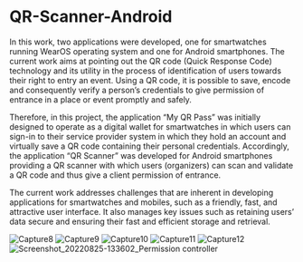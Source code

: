 # QR-Scanner-Android

In this work, two applications were developed, one for smartwatches running WearOS operating system and one for Android smartphones. The current work aims at pointing out the QR code (Quick Response Code) technology and its utility in the process of identification of users towards their right to entry an event. Using a QR code, it is possible to save, encode and consequently verify a person’s credentials to give permission of entrance in a place or event promptly and safely.

Therefore, in this project, the application “My QR Pass” was initially designed to operate as a digital wallet for smartwatches in which users can sign-in to their service provider system in which they hold an account and virtually save a QR code containing their personal credentials. Accordingly, the application “QR Scanner” was developed for Android smartphones providing a QR scanner with which users (organizers) can scan and validate a QR code and thus give a client permission of entrance.

The current work addresses challenges that are inherent in developing applications for smartwatches and mobiles, such as a friendly, fast, and attractive user interface. It also manages key issues such as retaining users’ data secure and ensuring their fast and efficient storage and retrieval.


![Capture8](https://user-images.githubusercontent.com/47715972/193294674-d64e1621-9128-4ada-b31f-7f08b16ca6fb.PNG)
![Capture9](https://user-images.githubusercontent.com/47715972/193294680-fe7efd98-9e18-4d9e-98e3-73db099738eb.PNG)
![Capture10](https://user-images.githubusercontent.com/47715972/193294682-e567aa54-8cf5-45e9-8c7c-f71fcce828b2.jpg)
![Capture11](https://user-images.githubusercontent.com/47715972/193294684-0361ee9e-3b96-401b-9806-5647c03a9e85.jpg)
![Capture12](https://user-images.githubusercontent.com/47715972/193294686-f2229299-afc7-4dea-84bd-794cc830a922.jpg)
![Screenshot_20220825-133602_Permission controller](https://user-images.githubusercontent.com/47715972/193294689-1bf64246-4759-4aae-bd65-bf4473a0ab3d.jpg)
